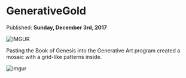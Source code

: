 # GenerativeGold

Published: <b> Sunday, December 3rd, 2017 </b>

![IMGUR](https://i.imgur.com/ykwMKTu.png)

Pasting the Book of Genesis into the Generative Art program created a mosaic with a grid-like  patterns inside. 

![imgur](https://i.imgur.com/X3Miz4Ng.png)
